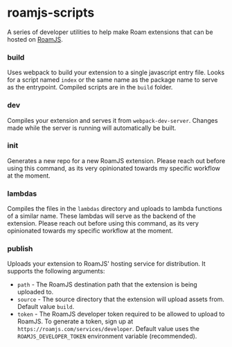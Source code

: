 # roamjs-scripts
    
A series of developer utilities to help make Roam extensions that can be hosted on [RoamJS](https://roamjs.com).

### build

Uses webpack to build your extension to a single javascript entry file. Looks for a script named `index` or the same name as the package name to serve as the entrypoint. Compiled scripts are in the `build` folder.

### dev

Compiles your extension and serves it from `webpack-dev-server`. Changes made while the server is running will automatically be built.

### init

Generates a new repo for a new RoamJS extension. Please reach out before using this command, as its very opinionated towards my specific workflow at the moment.

### lambdas

Compiles the files in the `lambdas` directory and uploads to lambda functions of a similar name. These lambdas will serve as the backend of the extension. Please reach out before using this command, as its very opinionated towards my specific workflow at the moment.

### publish

Uploads your extension to RoamJS' hosting service for distribution. It supports the following arguments:
- `path` - The RoamJS destination path that the extension is being uploaded to.
- `source` - The source directory that the extension will upload assets from. Default value `build`.
- `token` - The RoamJS developer token required to be allowed to upload to RoamJS. To generate a token, sign up at `https://roamjs.com/services/developer`. Default value uses the `ROAMJS_DEVELOPER_TOKEN` environment variable (recommended).
 
